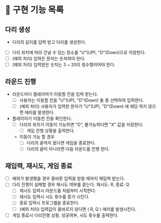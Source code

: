 # 🚀 구현 기능 목록

## 다리 생성
-  다리의 길이를 입력 받고 다리를 생성한다.
  - [ ] 다리 위치에 따라 건널 수 있는 장소를 "U"(UP), "D"(Down)으로 저장한다. 
  - [ ] (예외 처리) 입력은 문자는 숫자여야 한다.
  - [ ] (예외 처리) 입력받은 숫자는 3 ~ 20의 정수형이어야 한다.
    
## 라운드 진행
- 라운드마다 플레이어가 이동할 칸을 입력 받는다.
  - [ ] 사용자는 이동할 칸을 "U"(UP), "D"(Down) 둘 중 선택하여 입력한다.
  - [ ] (예외 처리) 사용자가 입력한 문자가 "U"(UP), "D"(Down) 에 해당 하지 않으면 에러를 발생한다.
- 플레이어가 이동한 칸을 확인한다.
  - [ ] 다리의 위치가 이동이 가능하면 "O", 불가능하다면 "X" 값을 저장한다.
    - [ ] 게임 진행 상황을 출력한다.
  - 이동이 가능 할 경우
    - [ ] 다리의 끝까지 왔다면 게임을 종료한다.
    - [ ] 다리의 끝이 아니라면 다음 라운드를 진행 한다.

## 재입력, 재시도, 게임 종료
- [ ] 예외가 발생했을 경우 올바른 입력을 받을 때까지 재입력 받는다.
- [ ] 다리 진행이 실패할 경우 재시도 여부를 묻는다. 재시도: R, 종료: Q
  - [ ] 재시도 입력시 라운드를 처음부터 시작한다.
  - [ ] 재시도 입력시 시도 횟수를 증가 시킨다.
  - [ ] 종료 입력시 프로그램을 종료한다.
  - [ ] (예외 처리) 입력값이 올바르지 않다면 ( R, Q ) 에러를 발생시킨다.
- [ ] 게임 종료시 다리진행 상황, 성공여부, 시도 횟수를 출력한다.